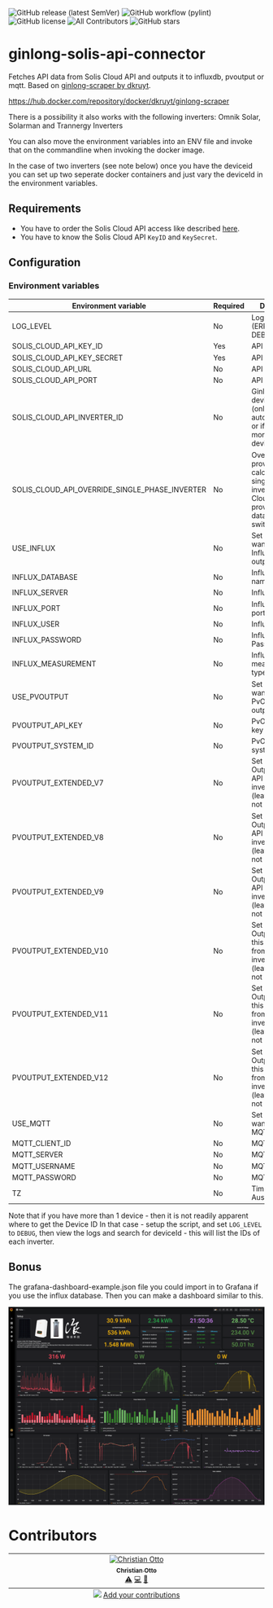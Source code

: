 ![GitHub release (latest SemVer)](https://img.shields.io/github/v/release/Gentleman1983/ginlong_solis_api_connector?sort=semver&style=plastic)
![GitHub workflow (pylint)](https://img.shields.io/github/actions/workflow/status/Gentleman1983/ginlong_solis_api_connector/pylint.yml?label=pylint&style=plastic)
![GitHub license](https://img.shields.io/github/license/Gentleman1983/ginlong_solis_api_connector?style=plastic)
![All Contributors](https://img.shields.io/github/all-contributors/Gentleman1983/ginlong_solis_api_connector?style=plastic)
![GitHub stars](https://img.shields.io/github/stars/Gentleman1983/ginlong_solis_api_connector?style=plastic)

# ginlong-solis-api-connector

Fetches API data from Solis Cloud API and outputs it to influxdb, pvoutput or mqtt. Based on [ginlong-scraper by dkruyt](https://github.com/dkruyt/ginlong-scraper).

https://hub.docker.com/repository/docker/dkruyt/ginlong-scraper

There is a possibility it also works with the following inverters: Omnik Solar, Solarman and Trannergy Inverters

You can also move the environment variables into an ENV file and invoke that on the commandline when 
invoking the docker image.

In the case of two inverters (see note below) once you have the deviceid you can set up two seperate docker containers
and just vary the deviceId in the environment variables.

## Requirements
* You have to order the Solis Cloud API access like described [here](https://solis-service.solisinverters.com/support/solutions/articles/44002212561-api-access-soliscloud).
* You have to know the Solis Cloud API `KeyID` and `KeySecret`.

## Configuration

### Environment variables

| Environment variable                           | Required | Description                                                                                                                           | Default value                |
|------------------------------------------------|----------|---------------------------------------------------------------------------------------------------------------------------------------|------------------------------|
| LOG_LEVEL                                      | No       | Logging level (ERROR, INFO, DEBUG)                                                                                                    | `INFO`                       |
| SOLIS_CLOUD_API_KEY_ID                         | Yes      | API Key ID                                                                                                                            | *empty*                      |
| SOLIS_CLOUD_API_KEY_SECRET                     | Yes      | API Key Secret                                                                                                                        | *empty*                      |
| SOLIS_CLOUD_API_URL                            | No       | API URL                                                                                                                               | `https://www.soliscloud.com` |
| SOLIS_CLOUD_API_PORT                           | No       | API Port                                                                                                                              | `13333`                      |
| SOLIS_CLOUD_API_INVERTER_ID                    | No       | Ginlong Solis device ID<br/>(only required if auto-detect fails or if you have more than one device)                                  | *empty*                      |
| SOLIS_CLOUD_API_OVERRIDE_SINGLE_PHASE_INVERTER | No       | Override to provide correct calculations for single phase inverters if Solis Cloud API provides wrong data. Simply switch to `true`   | *empty*                      |
| USE_INFLUX                                     | No       | Set to true if you want to use InfluxDB as output                                                                                     | `false`                      |
| INFLUX_DATABASE                                | No       | InfluxDB DB name                                                                                                                      | `influxdb`                   |
| INFLUX_SERVER                                  | No       | InfluxDB server                                                                                                                       | `localhost`                  |
| INFLUX_PORT                                    | No       | InfluxDB server port                                                                                                                  | `8086`                       |
| INFLUX_USER                                    | No       | InfluxDB User                                                                                                                         | *empty*                      |
| INFLUX_PASSWORD                                | No       | InfluxDB Password                                                                                                                     | *empty*                      |
| INFLUX_MEASUREMENT                             | No       | InfluxDB measurement type                                                                                                             | `PV`                         |
| USE_PVOUTPUT                                   | No       | Set to true if you want to use PvOutput as output                                                                                     | `false`                      |
| PVOUTPUT_API_KEY                               | No       | PvOutput API key                                                                                                                      | *empty*                      |
| PVOUTPUT_SYSTEM_ID                             | No       | PvOutput system ID                                                                                                                    | *empty*                      |
| PVOUTPUT_EXTENDED_V7                           | No       | Set Extendet Output v7 to this API Key from inverterDetail (leave blank if not donated)                                               | *empty*                      |
| PVOUTPUT_EXTENDED_V8                           | No       | Set Extendet Output v8 to this API Key from inverterDetail (leave blank if not donated)                                               | *empty*                      |
| PVOUTPUT_EXTENDED_V9                           | No       | Set Extendet Output v9 to this API Key from inverterDetail (leave blank if not donated)                                               | *empty*                      |
| PVOUTPUT_EXTENDED_V10                          | No       | Set Extendet Output v10 to this API Key from inverterDetail (leave blank if not donated)                                              | *empty*                      |
| PVOUTPUT_EXTENDED_V11                          | No       | Set Extendet Output v11 to this API Key from inverterDetail (leave blank if not donated)                                              | *empty*                      |
| PVOUTPUT_EXTENDED_V12                          | No       | Set Extendet Output v12 to this API Key from inverterDetail (leave blank if not donated)                                              | *empty*                      |
| USE_MQTT                                       | No       | Set to true if you want to use MQTT as output                                                                                         | `false`                      |
| MQTT_CLIENT_ID                                 | No       | MQTT client ID                                                                                                                        | `pv`                         |
| MQTT_SERVER                                    | No       | MQTT server                                                                                                                           | `localhost`                  |
| MQTT_USERNAME                                  | No       | MQTT username                                                                                                                         | *empty*                      |
| MQTT_PASSWORD                                  | No       | MQTT password                                                                                                                         | *empty*                      |
| TZ                                             | No       | TimeZone e.g Australia/Sydney                                                                                                         | *empty*                      |

Note that if you have more than 1 device - then it is not readily apparent where to get the Device ID
In that case - setup the script, and set `LOG_LEVEL` to `DEBUG`, then view the logs and search for deviceId - 
this will list the IDs of each inverter.

## Bonus

The grafana-dashboard-example.json file you could import in to Grafana if you use the influx database. Then you can make a dashboard similar to this.

![grafana](https://github.com/dkruyt/resources/raw/master/grafana-dashboard-ginlong-small.png)

# Contributors

<!-- ALL-CONTRIBUTORS-LIST:START - Do not remove or modify this section -->
<!-- prettier-ignore-start -->
<!-- markdownlint-disable -->
<table>
  <tbody>
    <tr>
      <td align="center" valign="top" width="14.28%"><a href="https://github.com/Gentleman1983"><img src="https://avatars.githubusercontent.com/u/1020222?v=4?s=100" width="100px;" alt="Christian Otto"/><br /><sub><b>Christian Otto</b></sub></a><br /><a href="https://github.com/Gentleman1983/ginlong_solis_api_connector/commits?author=Gentleman1983" title="Tests">⚠️</a> <a href="https://github.com/Gentleman1983/ginlong_solis_api_connector/commits?author=Gentleman1983" title="Code">💻</a> <a href="#maintenance-Gentleman1983" title="Maintenance">🚧</a></td>
    </tr>
  </tbody>
  <tfoot>
    <tr>
      <td align="center" size="13px" colspan="7">
        <img src="https://raw.githubusercontent.com/all-contributors/all-contributors-cli/1b8533af435da9854653492b1327a23a4dbd0a10/assets/logo-small.svg">
          <a href="https://all-contributors.js.org/docs/en/bot/usage">Add your contributions</a>
        </img>
      </td>
    </tr>
  </tfoot>
</table>

<!-- markdownlint-restore -->
<!-- prettier-ignore-end -->

<!-- ALL-CONTRIBUTORS-LIST:END -->
